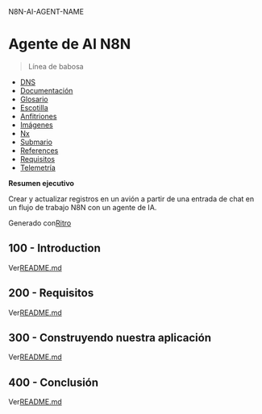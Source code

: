 N8N-AI-AGENT-NAME

# Agente de AI N8N

> Línea de babosa

-   [DNS](./DNS.md)
-   [Documentación](./DOCUMENTATION.md)
-   [Glosario](./GLOSSARY.md)
-   [Escotilla](./HATCH.md)
-   [Anfitriones](./HOSTS.md)
-   [Imágenes](./IMAGES.md)
-   [Nx](./NX.md)
-   [Submario](./PODMAN.md)
-   [References](./REFERENCES.md)
-   [Requisitos](./REQUIREMENTS.md)
-   [Telemetría](./TELEMETRY.md)

**Resumen ejecutivo**

Crear y actualizar registros en un avión a partir de una entrada de chat en un flujo de trabajo N8N con un agente de IA.

Generado con[Ritro](https://app.rytr.me)

## 100 - Introduction

Ver[README.md](./100/README.md)

## 200 - Requisitos

Ver[README.md](./200/README.md)

## 300 - Construyendo nuestra aplicación

Ver[README.md](./300/README.md)

## 400 - Conclusión

Ver[README.md](./400/README.md)
